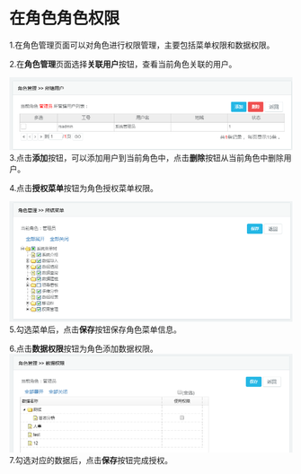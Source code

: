 # 在角色角色权限

1.在角色管理页面可以对角色进行权限管理，主要包括菜单权限和数据权限。

2.在**角色管理**页面选择**关联用户**按钮，查看当前角色关联的用户。

![](/assets/import560.png)3.点击**添加**按钮，可以添加用户到当前角色中，点击**删除**按钮从当前角色中删除用户。

4.点击**授权菜单**按钮为角色授权菜单权限。

![](/assets/import561.png)5.勾选菜单后，点击**保存**按钮保存角色菜单信息。

6.点击**数据权限**按钮为角色添加数据权限。![](/assets/import562.png)7.勾选对应的数据后，点击**保存**按钮完成授权。

